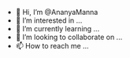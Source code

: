- 👋 Hi, I’m @AnanyaManna
- 👀 I’m interested in ...
- 🌱 I’m currently learning ...
- 💞️ I’m looking to collaborate on ...
- 📫 How to reach me ...

<!---
AnanyaManna/AnanyaManna is a ✨ special ✨ repository because its `README.md` (this file) appears on your GitHub profile.
You can click the Preview link to take a look at your changes.
--->
